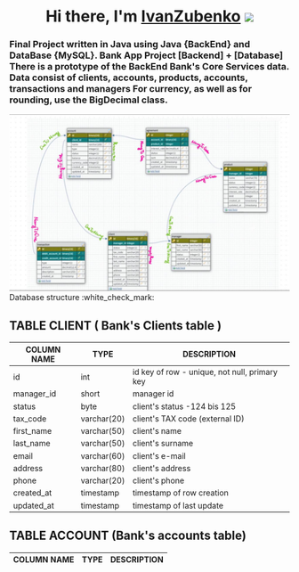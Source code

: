 <h1 align="center">Hi there, I'm <a href="" target="_blank">IvanZubenko</a> 
<img src="https://github.com/blackcater/blackcater/raw/main/images/Hi.gif" height="32"/></h1>
<h3 aligh="center">Final Project written in Java using Java {BackEnd} and DataBase {MySQL}.
Bank App Project [Backend] + [Database]
There is a prototype of the BackEnd Bank's Core Services data.
Data consist of clients, accounts, products, accounts, transactions and managers For currency, as well as for rounding, use the BigDecimal class.
</h3>
<img src="https://github.com/1Navigator8/BankApplication/blob/master/project%20diagram.jpg"
 [![Typing SVG](https://readme-typing-svg.herokuapp.com?color=%2336BCF7&lines=*BankApp*+JAVA+BACKEND+DATABASE)](https://git.io/typing-svg)
<h1>Database structure</h1>
:white_check_mark:

## TABLE CLIENT ( Bank's Clients table ) 


|COLUMN NAME |	TYPE |	DESCRIPTION |
--- | --- | ---
|id	| int |	id key of row - unique, not null, primary key|
|manager_id |	short |	manager id |
|status|	byte|	client's status -124 bis 125
|tax_code|	varchar(20)|	client's TAX code (external ID)
|first_name|	varchar(50)|	client's name
|last_name|	varchar(50)|	client's surname
|email|	varchar(60)|	client's e-mail
|address|	varchar(80)|	client's address
|phone|	varchar(20)|	client's phone
|created_at|	timestamp|	timestamp of row creation
|updated_at|	timestamp|	timestamp of last update

## TABLE ACCOUNT (Bank's accounts table)
|COLUMN NAME |	TYPE |	DESCRIPTION |
--- | --- | ---




